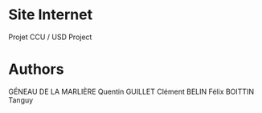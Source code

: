 # Site Internet

Projet CCU / 
USD Project

# Authors

GÉNEAU DE LA MARLIÈRE Quentin
GUILLET Clément
BELIN Félix
BOITTIN Tanguy
